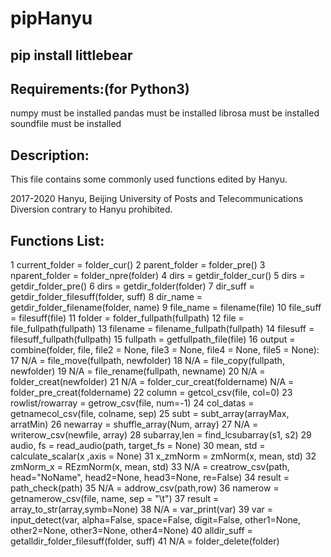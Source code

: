 # pipHanyu

## pip install littlebear

## Requirements:(for Python3)
   numpy must be installed
   pandas must be installed
   librosa must be installed
   soundfile must be installed

## Description:
   This file contains some commonly used functions edited by Hanyu.

 2017-2020 Hanyu, Beijing University of Posts and Telecommunications
 Diversion contrary to Hanyu prohibited.

## Functions List:
  1   current_folder = folder_cur()
 2   parent_folder  = folder_pre()
  3   nparent_folder = folder_npre(folder)
  4   dirs           = getdir_folder_cur()
  5   dirs           = getdir_folder_pre()
  6   dirs           = getdir_folder(folder)
  7   dir_suff       = getdir_folder_filesuff(folder, suff)
  8   dir_name       = getdir_folder_filename(folder, name)
  9   file_name      = filename(file)
  10  file_suff      = filesuff(file)
  11  folder         = folder_fullpath(fullpath)
  12  file           = file_fullpath(fullpath)
  13  filename       = filename_fullpath(fullpath)
  14  filesuff       = filesuff_fullpath(fullpath)
  15  fullpath       = getfullpath_file(file)
  16  output         = combine(folder, file, file2 = None, file3 = None, file4 = None, file5 = None):
  17  N/A            = file_move(fullpath, newfolder)
  18  N/A            = file_copy(fullpath, newfolder)
  19  N/A            = file_rename(fullpath, newname)
  20  N/A            = folder_creat(newfolder)
  21  N/A            = folder_cur_creat(foldername)
      N/A            = folder_pre_creat(foldername)
  22  column         = getcol_csv(file, col=0)
  23  rowlist/rowarray = getrow_csv(file, num=-1)
  24  col_datas      = getnamecol_csv(file, colname, sep)
  25  subt           = subt_array(arrayMax, arratMin)
  26  newarray       = shuffle_array(Num, array)
  27  N/A            = writerow_csv(newfile, array)
  28  subarray,len   = find_lcsubarray(s1, s2)
  29  audio, fs      = read_audio(path, target_fs = None)
  30  mean, std      = calculate_scalar(x ,axis = None)
  31  x_zmNorm       = zmNorm(x, mean, std)
  32  zmNorm_x       = REzmNorm(x, mean, std)
  33  N/A            = creatrow_csv(path, head="NoName", head2=None, head3=None, re=False)
  34  result         = path_check(path)
  35  N/A            = addrow_csv(path,row)
  36  namerow        = getnamerow_csv(file, name, sep = "\t")
  37  result         = array_to_str(array,symb=None)
  38  N/A            = var_print(var)
  39  var            = input_detect(var, alpha=False, space=False, digit=False, 
                                    other1=None, other2=None, other3=None, other4=None)
  40  alldir_suff    = getalldir_folder_filesuff(folder, suff)
  41  N/A            = folder_delete(folder)
